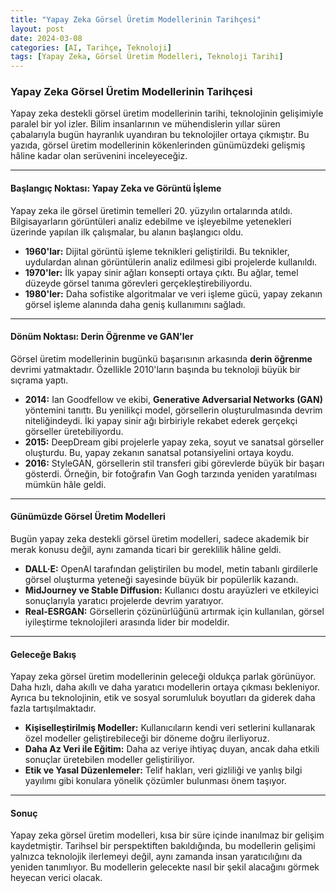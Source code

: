 ```yaml
---
title: "Yapay Zeka Görsel Üretim Modellerinin Tarihçesi"
layout: post
date: 2024-03-08
categories: [AI, Tarihçe, Teknoloji]
tags: [Yapay Zeka, Görsel Üretim Modelleri, Teknoloji Tarihi]
---
```


### Yapay Zeka Görsel Üretim Modellerinin Tarihçesi

Yapay zeka destekli görsel üretim modellerinin tarihi, teknolojinin gelişimiyle paralel bir yol izler. Bilim insanlarının ve mühendislerin yıllar süren çabalarıyla bugün hayranlık uyandıran bu teknolojiler ortaya çıkmıştır. Bu yazıda, görsel üretim modellerinin kökenlerinden günümüzdeki gelişmiş hâline kadar olan serüvenini inceleyeceğiz.

---

#### Başlangıç Noktası: Yapay Zeka ve Görüntü İşleme

Yapay zeka ile görsel üretimin temelleri 20. yüzyılın ortalarında atıldı. Bilgisayarların görüntüleri analiz edebilme ve işleyebilme yetenekleri üzerinde yapılan ilk çalışmalar, bu alanın başlangıcı oldu.

- **1960'lar:** Dijital görüntü işleme teknikleri geliştirildi. Bu teknikler, uydulardan alınan görüntülerin analiz edilmesi gibi projelerde kullanıldı.
- **1970'ler:** İlk yapay sinir ağları konsepti ortaya çıktı. Bu ağlar, temel düzeyde görsel tanıma görevleri gerçekleştirebiliyordu.
- **1980'ler:** Daha sofistike algoritmalar ve veri işleme gücü, yapay zekanın görsel işleme alanında daha geniş kullanımını sağladı.

---

#### Dönüm Noktası: Derin Öğrenme ve GAN'ler

Görsel üretim modellerinin bugünkü başarısının arkasında **derin öğrenme** devrimi yatmaktadır. Özellikle 2010'ların başında bu teknoloji büyük bir sıçrama yaptı.

- **2014:** Ian Goodfellow ve ekibi, **Generative Adversarial Networks (GAN)** yöntemini tanıttı. Bu yenilikçi model, görsellerin oluşturulmasında devrim niteliğindeydi. İki yapay sinir ağı birbiriyle rekabet ederek gerçekçi görseller üretebiliyordu.
- **2015:** DeepDream gibi projelerle yapay zeka, soyut ve sanatsal görseller oluşturdu. Bu, yapay zekanın sanatsal potansiyelini ortaya koydu.
- **2016:** StyleGAN, görsellerin stil transferi gibi görevlerde büyük bir başarı gösterdi. Örneğin, bir fotoğrafın Van Gogh tarzında yeniden yaratılması mümkün hâle geldi.

---

#### Günümüzde Görsel Üretim Modelleri

Bugün yapay zeka destekli görsel üretim modelleri, sadece akademik bir merak konusu değil, aynı zamanda ticari bir gereklilik hâline geldi.

- **DALL·E:** OpenAI tarafından geliştirilen bu model, metin tabanlı girdilerle görsel oluşturma yeteneği sayesinde büyük bir popülerlik kazandı.
- **MidJourney ve Stable Diffusion:** Kullanıcı dostu arayüzleri ve etkileyici sonuçlarıyla yaratıcı projelerde devrim yaratıyor.
- **Real-ESRGAN:** Görsellerin çözünürlüğünü artırmak için kullanılan, görsel iyileştirme teknolojileri arasında lider bir modeldir.

---

#### Geleceğe Bakış

Yapay zeka görsel üretim modellerinin geleceği oldukça parlak görünüyor. Daha hızlı, daha akıllı ve daha yaratıcı modellerin ortaya çıkması bekleniyor. Ayrıca bu teknolojinin, etik ve sosyal sorumluluk boyutları da giderek daha fazla tartışılmaktadır.

- **Kişiselleştirilmiş Modeller:** Kullanıcıların kendi veri setlerini kullanarak özel modeller geliştirebileceği bir döneme doğru ilerliyoruz.
- **Daha Az Veri ile Eğitim:** Daha az veriye ihtiyaç duyan, ancak daha etkili sonuçlar üretebilen modeller geliştiriliyor.
- **Etik ve Yasal Düzenlemeler:** Telif hakları, veri gizliliği ve yanlış bilgi yayılımı gibi konulara yönelik çözümler bulunması önem taşıyor.

---

#### Sonuç

Yapay zeka görsel üretim modelleri, kısa bir süre içinde inanılmaz bir gelişim kaydetmiştir. Tarihsel bir perspektiften bakıldığında, bu modellerin gelişimi yalnızca teknolojik ilerlemeyi değil, aynı zamanda insan yaratıcılığını da yeniden tanımlıyor. Bu modellerin gelecekte nasıl bir şekil alacağını görmek heyecan verici olacak.

